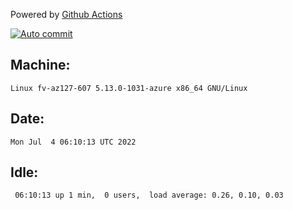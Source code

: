 Powered by [Github Actions](https://github.com/features/actions)

[![Auto commit](https://github.com/gyfary/workstation/workflows/Auto%20commit/badge.svg)](https://github.com/gyfary/workstation/actions?query=workflow%3A%22Auto+commit%22)

## Machine:
```
Linux fv-az127-607 5.13.0-1031-azure x86_64 GNU/Linux
```
## Date:
```
Mon Jul  4 06:10:13 UTC 2022
```
## Idle:
```
 06:10:13 up 1 min,  0 users,  load average: 0.26, 0.10, 0.03
```
